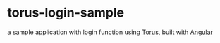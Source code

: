 # torus-login-sample

a sample application with login function using [Torus](https://toruswallet.io), built with [Angular](https://angular.io)
